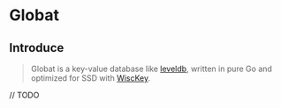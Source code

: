 # Globat

## Introduce

> Globat is a key-value database like [leveldb](https://github.com/google/leveldb), written in pure Go and optimized for SSD with [WiscKey](https://www.usenix.org/system/files/conference/fast16/fast16-papers-lu.pdf).

// TODO

